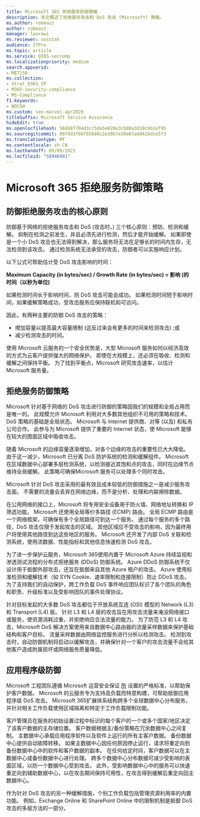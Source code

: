 ```yaml
---
title: Microsoft 365 拒绝服务防御策略
description: 本文概述了拒绝服务攻击和 DoS 攻击 (Microsoft) 策略。
ms.author: robmazz
author: robmazz
manager: laurawi
ms.reviewer: sosstah
audience: ITPro
ms.topic: article
ms.service: O365-seccomp
ms.localizationpriority: medium
search.appverid:
- MET150
ms.collection:
- Strat_O365_IP
- M365-security-compliance
- MS-Compliance
f1.keywords:
- NOCSH
ms.custom: seo-marvel-apr2020
titleSuffix: Microsoft Service Assurance
hideEdit: true
ms.openlocfilehash: 56888f704d3cc5da5e820e3cb80a3d10cbb1ef95
ms.sourcegitcommit: 997dd3f66f65686c2e38b7e30e67add426dce5f3
ms.translationtype: MT
ms.contentlocale: zh-CN
ms.lasthandoff: 09/09/2021
ms.locfileid: "58946991"
---
```

# <a name="microsoft-365-denial-of-service-defense-strategy"></a>Microsoft 365 拒绝服务防御策略

## <a name="core-principles-of-defense-against-denial-of-service-attacks"></a>防御拒绝服务攻击的核心原则

防御基于网络的拒绝服务攻击和 DoS (攻击时，) 三个核心原则：预防、检测和缓解。 抑制在检测之前发生，并且必须先进行检测，然后才能开始缓解。 如果即使是一个小 DoS 攻击也无法得到解决，那么服务将无法在足够长的时间内生存，无法检测到该攻击。 通过检测系统无法承受的攻击，防御者可以实施响应计划。

以下公式可帮助估计受 DoS 攻击影响的时间：

  **Maximum Capacity (in bytes/sec) / Growth Rate (in bytes/sec) = 影响 (的时间（以秒为单位)**

如果检测时间长于影响时间，则 DoS 攻击可能会成功。 如果检测时间短于影响时间，如果缓解策略成功，受攻击服务应保持联机和可访问。

因此，有两种主要的防御 DoS 攻击的策略：

- 增加容量以提高最大容量限制 (这反过来会有更多的时间来检测攻击) ;或
- 减少检测攻击的时间。

使用 Microsoft 云服务的一个安全优势是，大型 Microsoft 服务如何以经济高效的方式为云客户提供强大的网络保护。 即使在大规模上，还必须在吸收、检测和缓解之间保持平衡。 为了找到平衡点，Microsoft 研究攻击速率，以估计Microsoft 服务量。

## <a name="denial-of-service-defense-strategy"></a>拒绝服务防御策略

Microsoft 针对基于网络的 DoS 攻击进行防御的策略因我们的规模和全局占用而是唯一的。 此规模允许 Microsoft 利用对大多数其他组织不可用的策略和技术。 DoS 策略的基础是全局状态。 Microsoft 与 Internet 提供商、对等 (以及) 和私有公司合作。 此参与为 Microsoft 提供了重要的 Internet 状态，使 Microsoft 能够在较大的图面区域中吸收攻击。

随着 Microsoft 的边缘容量逐渐增加，对各个边缘的攻击的重要性已大大降低。 由于这一减少，Microsoft 已分离 DoS 防护系统的检测和缓解组件。 Microsoft 在区域数据中心部署多层检测系统，以检测接近其饱和点的攻击，同时在边缘节点维持全局缓解。 此策略可确保Microsoft 服务可以处理多个同时攻击。

Microsoft 针对 DoS 攻击采用的最有效且成本较低的防御措施之一是减少服务攻击面。 不需要的流量会丢弃在网络边缘，而不是分析、处理和内联擦除数据。

在公用网络的接口上，Microsoft 将专用安全设备用于防火墙、网络地址转换和 IP 筛选功能。 Microsoft 还使用全局等价多路径 (ECMP) 路由。 全局 ECMP 路由是一个网络框架，可确保有多个全局路径可到达一个服务。 通过每个服务的多个路径，DoS 攻击仅限于发起攻击的区域。 其他区域应不受攻击的影响，因为最终用户将使用其他路径到达这些地区的服务。 Microsoft 还开发了内部 DoS 关联和检测系统，使用流数据、性能指标和其他信息快速检测 DoS 攻击。

为了进一步保护云服务，Microsoft 365使用内置于 Microsoft Azure 持续监视和渗透测试流程的分布式拒绝服务 (DDoS) 防御系统。 Azure DDoS 防御系统不仅设计用于抵御外部攻击，还旨在抵御来自其他 Azure 租户的攻击。 Azure 使用标准检测和缓解技术（如 SYN Cookie、速率限制和连接限制）防止 DDoS 攻击。 为了支持我们的自动保护，跨工作负载 DoS 事件响应团队标识了各个团队的角色和职责、升级标准以及受影响团队的事件处理协议。

针对目标发起的大多数 DoS 攻击都位于开放系统互连 (OSI) 模型的 Network (L3) 和 Transport [](/windows-hardware/drivers/network/windows-network-architecture-and-the-osi-model) (L4) 层。 针对 L3 和 L4 层的攻击旨在用攻击流量来淹没网络接口或服务，使资源消耗过重，并拒绝响应合法流量的能力。 为了防范 L3 和 L4 攻击，Microsoft DoS 解决方案使用来自数据中心路由器的流量采样数据来保护基础结构和客户目标。 流量采样数据由网络监控服务进行分析以检测攻击。 检测到攻击时，自动防御机制将启动以缓解攻击，并确保针对一个客户的攻击流量不会给其他客户造成附属损坏或网络服务质量降低。

## <a name="application-level-defenses"></a>应用程序级防御

Microsoft 工程团队遵循 Microsoft 运营安全保证 [所](https://www.microsoft.com/SDL/OperationalSecurityAssurance) 设置的严格标准，以帮助保护客户数据。 Microsoft 的云服务专为支持高负载而特意构建，可帮助抵御应用程序级 DoS 攻击。 Microsoft 365扩展体系结构跨多个全球数据中心分布服务，并针对相关工作负载使用区域隔离和特定于工作负载限制功能。

客户管理员在服务的初始设置过程中标识的每个客户的一个或多个国家/地区决定了该客户数据的主存储位置。 客户数据根据主/备份策略在冗余数据中心之间复制。 主数据中心承载应用程序软件以及软件上运行的所有主客户数据。 备份数据中心提供自动故障转移。 如果主数据中心因任何原因停止运行，请求将重定向到备份数据中心中的软件和客户数据的副本。 在任何给定时间，客户数据可以在主数据中心或备份数据中心进行处理。 跨多个数据中心分布数据可减少受影响的表面区域，以防一个数据中心受到攻击。 此外，受影响数据中心中的服务可以快速重定向到辅助数据中心，以在攻击期间保持可用性，在攻击得到缓解后重定向回主数据中心。

作为针对 DoS 攻击的另一种缓解措施，个别工作负载包括管理资源利用率的内置功能。 例如，Exchange Online 和 SharePoint Online 中的限制机制是抵御 DoS 攻击的多层方法的一部分。
